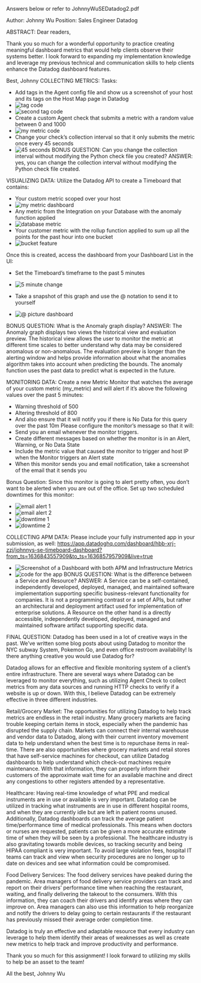 Answers below or refer to JohnnyWuSEDatadog2.pdf


Author: Johnny Wu
Position: Sales Engineer Datadog

ABSTRACT:
Dear readers, 

Thank you so much for a wonderful opportunity to practice creating meaningful dashboard metrics that would help clients observe their systems better. I look forward to expanding my implementation knowledge and leverage my previous technical and communication skills to help clients enhance the Datadog dashboard features.

Best,
Johnny 
COLLECTING METRICS:
Tasks:
-	Add tags in the Agent config file and show us a screenshot of your host and its tags on the Host Map page in Datadog 
-	 ![tag code](Tagpicture1.png)
-    ![second tag code](Tagpicture2)
-	Create a custom Agent check that submits a metric with a random value between 0 and 1000 
-    ![my metric code ](mymetriccodepicture3.png)
-	Change your check’s collection interval so that it only submits the metric once every 45 seconds 
-    ![45 seconds](45secondspicture4.png)
BONUS QUESTION: Can you change the collection interval without modifying the Python check file you created?
ANSWER: yes, you can change the collection interval without modifying the Python check file created. 


VISUALIZING DATA:
Utilize the Datadog API to create a Timeboard that contains:
-	Your custom metric scoped over your host 
-    ![my metric dashboard](mymetricpicture5.png)
-	Any metric from the Integration on your Database with the anomaly function applied
-    ![database metric](databasemetricpicture6.png)
-	Your customer metric with the rollup function applied to sum up all the points for the past hour into one bucket
-    ![bucket feature](bucketpicture7.png)
 
Once this is created, access the dashboard from your Dashboard List in the UI:
-	Set the Timeboard’s timeframe to the past 5 minutes 
-    ![5 minute change](fiveseondspicture8.png)


-	Take a snapshot of this graph and use the @ notation to send it to yourself
-    ![@ picture dashboard](atpicture9.png)

BONUS QUESTION: What is the Anomaly graph display?
ANSWER: The Anomaly graph displays two views the historical view and evaluation preview. The historical view allows the user to monitor the metric at different time scales to better understand why data may be considered anomalous or non-anomalous. The evaluation preview is longer than the alerting window and helps provide information about what the anomalies algorithm takes into account when predicting the bounds. The anomaly function uses the past data to predict what is expected in the future.



MONITORING DATA:
Create a new Metric Monitor that watches the average of your custom metric (my_metric) and will alert if it’s above the following values over the past 5 minutes:
-	Warning threshold of 500
-	Altering threshold of 800
-	And also ensure that it will notify you if there is No Data for this query over the past 10m
Please configure the monitor’s message so that it will: 
-	Send you an email whenever the monitor triggers.
-	Create different messages based on whether the monitor is in an Alert, Warning, or No Data State
-	Include the metric value that caused the monitor to trigger and host IP when the Monitor triggers an Alert state
-	When this monitor sends you and email notification, take a screenshot of the email that it sends you

Bonus Question: Since this monitor is going to alert pretty often, you don’t want to be alerted when you are out of the office. Set up two scheduled downtimes for this monitor:
-    ![email alert 1](email1picture10.png)  
-    ![email alert 2](email2picture11.png)
-    ![downtime 1](alarm1picture12.png)
-    ![downtime 2](alarm2picture13.png) 
 
COLLECTING APM DATA:
Please include your fully instrumented app in your submission, as well: https://app.datadoghq.com/dashboard/hbb-xrj-zzj/johnnys-se-timeboard-dashboard?from_ts=1636843557909&to_ts=1636857957909&live=true 
 
-    ![Screenshot of a Dashboard with both APM and Infrastructure Metrics](twometricspicture14.png)
-    ![code for the app](apppicture15.png)
BONUS QUESTION: What is the difference between a Service and Resource?
ANSWER: A Service can be a self-contained, independently developed, deployed, managed, and maintained software implementation supporting specific business-relevant functionality for companies. It is not a programming contrast or a set of APIs, but rather an architectural and deployment artifact used for implementation of enterprise solutions. A Resource on the other hand is a directly accessible, independently developed, deployed, managed and maintained software artifact supporting specific data. 

FINAL QUESTION:
Datadog has been used in a lot of creative ways in the past. We’ve written some blog posts about using Datadog to monitor the NYC subway System, Pokemon Go, and even office restroom availability!
Is there anything creative you would use Datadog for?

 
Datadog allows for an effective and flexible monitoring system of a client’s entire infrastructure. There are several ways where Datadog can be leveraged to monitor everything, such as utilizing Agent Check to collect metrics from any data sources and running HTTP checks to verify if a website is up or down. With this, I believe Datadog can be extremely effective in three different industries.
 
Retail/Grocery Market:
The opportunities for utilizing Datadog to help track metrics are endless in the retail industry. Many grocery markets are facing trouble keeping certain items in stock, especially when the pandemic has disrupted the supply chain. Markets can connect their internal warehouse and vendor data to Datadog, along with their current inventory movement data to help understand when the best time is to repurchase items in real-time. There are also opportunities where grocery markets and retail stores that have self-service machines for checkout, can utilize Datadog dashboards to help understand which check-out machines require maintenance. With that information, they can properly inform their customers of the approximate wait time for an available machine and direct any congestions to other registers attended by a representative. 
 
Healthcare:
Having real-time knowledge of what PPE and medical instruments are in use or available is very important. Datadog can be utilized in tracking what instruments are in use in different hospital rooms, and when they are currently idle but are left in patient rooms unused. Additionally, Datadog dashboards can track the average patient time/performance time of medical professionals. This means when doctors or nurses are requested, patients can be given a more accurate estimate time of when they will be seen by a professional. The healthcare industry is also gravitating towards mobile devices, so tracking security and being HIPAA compliant is very important. To avoid large violation fees, hospital IT teams can track and view when security procedures are no longer up to date on devices and see what information could be compromised.  
 
Food Delivery Services:
The food delivery services have peaked during the pandemic. Area managers of food delivery service providers can track and report on their drivers’ performance time when reaching the restaurant, waiting, and finally delivering the takeout to the consumers. With this information, they can coach their drivers and identify areas where they can improve on. Area managers can also use this information to help reorganize and notify the drivers to delay going to certain restaurants if the restaurant has previously missed their average order completion time.
 
Datadog is truly an effective and adaptable resource that every industry can leverage to help them identify their areas of weaknesses as well as create new metrics to help track and improve productivity and performance. 
 
 
Thank you so much for this assignment! I look forward to utilizing my skills to help be an asset to the team!
 
All the best,
Johnny Wu

